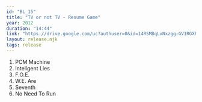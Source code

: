 ```yaml
---
id: "BL_15"
title: "TV or not TV - Resume Game"
year: 2012
duration: "14:44"
link: "https://drive.google.com/uc?authuser=0&id=14RSM8qLvNxzgg-GV1RGXPb3wKknJWv4n&export=download"
layout: release.njk
tags: release
---
```


01. PCM Machine
02. Inteligent Lies
03. F.O.E.
04. W.E. Are
05. Seventh
06. No Need To Run